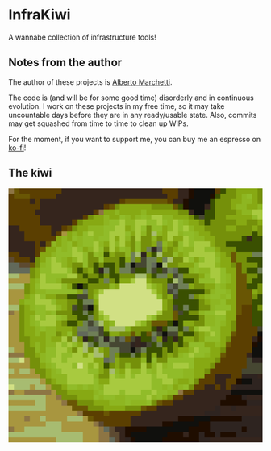 # InfraKiwi

A wannabe collection of infrastructure tools!

## Notes from the author

The author of these projects is [Alberto Marchetti](https://www.linkedin.com/in/albertomarchetti/).

The code is (and will be for some good time) disorderly and in continuous evolution.
I work on these projects in my free time, so it may take uncountable days before they are in any ready/usable state.
Also, commits may get squashed from time to time to clean up WIPs.

For the moment, if you want to support me, you can buy me an espresso on [ko-fi](https://ko-fi.com/cmaster11)!

## The kiwi

![](https://github.com/InfraKiwi/.github/blob/master/assets/kiwi-512.png?raw=true)